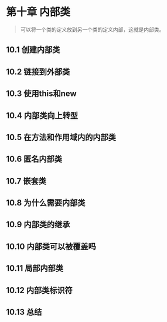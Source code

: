 # 第十章 内部类
> 可以将一个类的定义放到另一个类的定义内部，这就是内部类。

## 10.1 创建内部类


## 10.2 链接到外部类


## 10.3 使用this和new


## 10.4 内部类向上转型


## 10.5 在方法和作用域内的内部类


## 10.6 匿名内部类


## 10.7 嵌套类


## 10.8 为什么需要内部类


## 10.9 内部类的继承


## 10.10 内部类可以被覆盖吗


## 10.11 局部内部类


## 10.12 内部类标识符


## 10.13 总结

